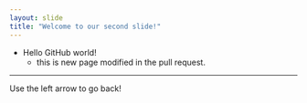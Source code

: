 ```yaml
---
layout: slide
title: "Welcome to our second slide!"
---
```

- Hello GitHub world! 
    - this is new page modified in the pull request.
-----------------------------
Use the left arrow to go back!
